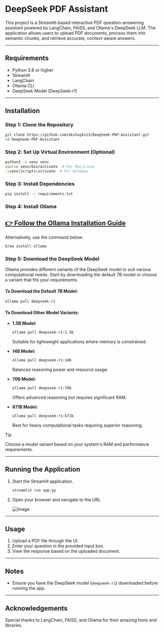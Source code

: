 # DeepSeek PDF Assistant

This project is a Streamlit-based interactive PDF question-answering assistant powered by LangChain, FAISS, and Ollama's DeepSeek LLM. The application allows users to upload PDF documents, process them into semantic chunks, and retrieve accurate, context-aware answers.

---

## Requirements

- Python 3.8 or higher
- Streamlit
- LangChain
- Ollama CLI
- DeepSeek Model (DeepSeek-r1)

---

## Installation

### Step 1: Clone the Repository
```bash
git clone https://github.com/akshayks13/DeepSeek-PDF-Assistant.git
cd DeepSeek-PDF-Assistant
```

### Step 2: Set Up Virtual Environment (Optional)
```bash
python3 -m venv venv
source venv/bin/activate  # For Mac/Linux
.\venv\Scripts\activate  # For Windows
```

### Step 3: Install Dependencies
```bash
pip install -r requirements.txt
```

### Step 4: Install Ollama

## **[👉 Follow the Ollama Installation Guide](https://ollama.com/)**  
Alternatively, use the command below:
```bash
brew install ollama
```

### Step 5: Download the DeepSeek Model

Ollama provides different variants of the DeepSeek model to suit various computational needs. Start by downloading the default 7B model or choose a variant that fits your requirements.

#### To Download the Default 7B Model:
```bash
ollama pull deepseek-r1
```

#### To Download Other Model Variants:
- **1.5B Model:**
  ```bash
  ollama pull deepseek-r1:1.5b
  ```
  Suitable for lightweight applications where memory is constrained.

- **14B Model:**
  ```bash
  ollama pull deepseek-r1:14b
  ```
  Balances reasoning power and resource usage.

- **70B Model:**
  ```bash
  ollama pull deepseek-r1:70b
  ```
  Offers advanced reasoning but requires significant RAM.

- **671B Model:**
  ```bash
  ollama pull deepseek-r1:671b
  ```
  Best for heavy computational tasks requiring superior reasoning.

> [!TIP]
> Choose a model variant based on your system's RAM and performance requirements.

---

## Running the Application

1. Start the Streamlit application.

   ```bash
   streamlit run app.py
   ```

2. Open your browser and navigate to the URL

   ![image](https://github.com/user-attachments/assets/e968c29c-3340-4f1c-97ca-461440b4921f)

---

## Usage

1. Upload a PDF file through the UI.
2. Enter your question in the provided input box.
3. View the response based on the uploaded document.

---

## Notes
- Ensure you have the DeepSeek model (`deepseek-r1`) downloaded before running the app.

---

## Acknowledgements
Special thanks to LangChain, FAISS, and Ollama for their amazing tools and libraries.
